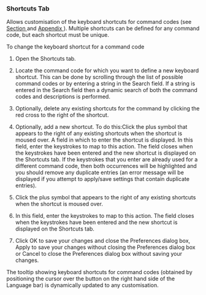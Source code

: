 



### Shortcuts Tab


Allows customisation of the keyboard shortcuts for command codes (see [Section ](keyboard_shortcuts_and_command_codes.md#) and [Appendix ](keyboard_shortcuts.md#)). Multiple shortcuts can be defined for any command code, but each shortcut must be unique.


To change the keyboard shortcut for a command code

1. Open the Shortcuts tab.
2. Locate the command code for which you want to define a new keyboard shortcut. This can be done by scrolling through the list of possible command codes or by entering a string in the Search field. If a string is entered in the Search field then a dynamic search of both the command codes and descriptions is performed.
3. Optionally, delete any existing shortcuts for the command by clicking the red cross to the right of the shortcut.
4. Optionally, add a new shortcut. To do this:Click the plus symbol that appears to the right of any existing shortcuts when the shortcut is moused over.
A field in which to enter the shortcut is displayed.
In this field, enter the keystrokes to map to this action. The field closes when the keystrokes have been entered and the new shortcut is displayed on the Shortcuts tab.
If the keystrokes that you enter are already used for a different command code, then both occurrences will be highlighted and you should remove any duplicate entries (an error message will be displayed if you attempt to apply/save settings that contain duplicate entries).

5. Click the plus symbol that appears to the right of any existing shortcuts when the shortcut is moused over.
6. In this field, enter the keystrokes to map to this action. The field closes when the keystrokes have been entered and the new shortcut is displayed on the Shortcuts tab.
7. Click OK to save your changes and close the Preferences dialog box, Apply to save your changes without closing the Preferences dialog box or Cancel to close the Preferences dialog box without saving your changes.




The tooltip showing keyboard shortcuts for command codes (obtained by positioning the cursor over the  button on the right hand side of the Language bar) is dynamically updated to any customisation.


